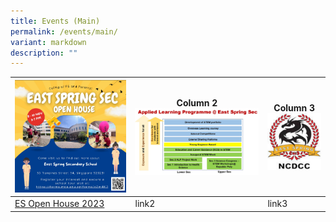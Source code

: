 ```yaml
---
title: Events (Main)
permalink: /events/main/
variant: markdown
description: ""
---
```

| ![ES Open House 2023](/images/2023%20esss%20open%20house.JPG) | Column 2![ALP](/images/alp.jpg) | Column 3![NCDCC](/images/ncdcc.png) |
| ----- | ------ | ------- |
|[ES Open House 2023](/events/2023openhouse/)   |link2     | link3    |